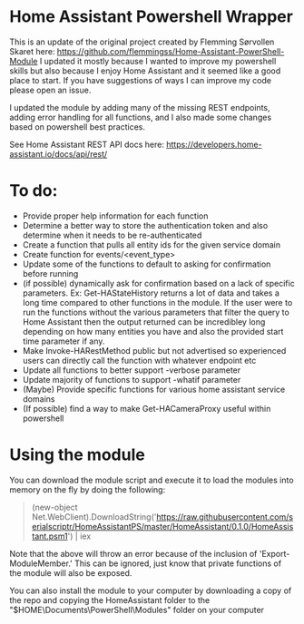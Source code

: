 # Home Assistant Powershell Wrapper

This is an update of the original project created by Flemming Sørvollen Skaret here: https://github.com/flemmingss/Home-Assistant-PowerShell-Module I updated it mostly because I wanted to improve my powershell skills but also because I enjoy Home Assistant and it seemed like a good place to start. If you have suggestions of ways I can improve my code please open an issue.

I updated the module by adding many of the missing REST endpoints, adding error handling for all functions, and I also made some changes based on powershell best practices.

See Home Assistant REST API docs here: https://developers.home-assistant.io/docs/api/rest/

# To do:
- Provide proper help information for each function
- Determine a better way to store the authentication token and also determine when it needs to be re-authenticated
- Create a function that pulls all entity ids for the given service domain
- Create function for events/<event_type>
- Update some of the functions to default to asking for confirmation before running
- (if possible) dynamically ask for confirmation based on a lack of specific parameters. Ex: Get-HAStateHistory returns a lot of data and takes a long time compared to other functions in the module. If the user were to run the functions without the various parameters that filter the query to Home Assistant then the output returned can be incredibley long depending on how many entities you have and also the provided start time parameter if any.
- Make Invoke-HARestMethod public but not advertised so experienced users can directly call the function with whatever endpoint etc
- Update all functions to better support -verbose parameter
- Update majority of functions to support -whatif parameter
- (Maybe) Provide specific functions for various home assistant service domains
- (If possible) find a way to make Get-HACameraProxy useful within powershell

# Using the module
You can download the module script and execute it to load the modules into memory on the fly by doing the following:
> (new-object Net.WebClient).DownloadString('https://raw.githubusercontent.com/serialscriptr/HomeAssistantPS/master/HomeAssistant/0.1.0/HomeAssistant.psm1') | iex

Note that the above will throw an error because of the inclusion of 'Export-ModuleMember.' This can be ignored, just know that private functions of the module will also be exposed.

You can also install the module to your computer by downloading a copy of the repo and copying the HomeAssistant folder to the "$HOME\Documents\PowerShell\Modules" folder on your computer
